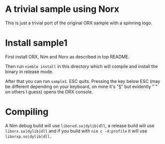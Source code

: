 # A trivial sample using Norx
This is just a trivial port of the original ORX sample with a spinning logo.

# Install sample1
First install ORX, Nim and Norx as described in top README.

Then run `nimble install` in this directory which will compile and install the binary in release mode.

After that you can run `sample1`. ESC quits. Pressing the key below ESC (may be different depending on your keyboard, on mine it's "§" but evidently "`" on others I guess) opens the ORX console.

# Compiling
A Nim debug build will use `liborxd.so|dylib|dll`, a release build will use `liborx.so|dylib|dll` and if you build with `nim c -d:profile` it will use `liborxp.so|dylib|dll`.
